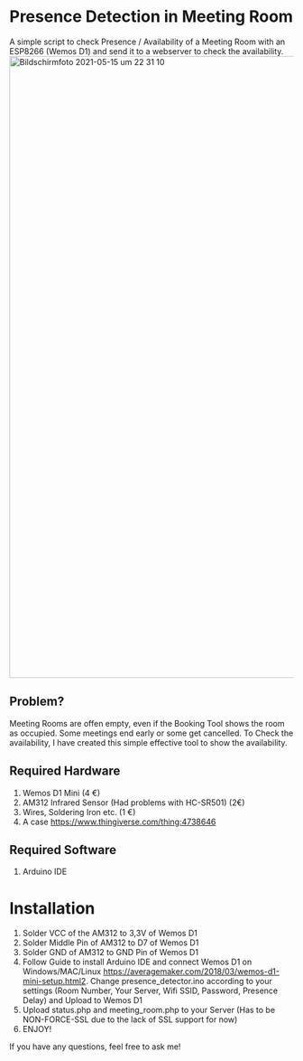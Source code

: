 # Presence Detection in Meeting Room
A simple script to check Presence / Availability of a Meeting Room with an ESP8266 (Wemos D1) and send it to a webserver to check the availability. <img width="1101" alt="Bildschirmfoto 2021-05-15 um 22 31 10" src="https://user-images.githubusercontent.com/84248512/118377402-5130ae00-b5cd-11eb-8a28-6ba00b330d48.png">

## Problem?
Meeting Rooms are offen empty, even if the Booking Tool shows the room as occupied. Some meetings end early or some get cancelled. To Check the availability, I have created this simple effective tool to show the availability. 

## Required Hardware
1. Wemos D1 Mini (4 €)
2. AM312 Infrared Sensor (Had problems with HC-SR501) (2€)
3. Wires, Soldering Iron etc. (1 €)
4. A case https://www.thingiverse.com/thing:4738646

## Required Software
1. Arduino IDE

# Installation
1. Solder VCC of the AM312 to 3,3V of Wemos D1
1. Solder Middle Pin of AM312 to D7 of Wemos D1
1. Solder GND of AM312 to GND Pin of Wemos D1
1. Follow Guide to install Arduino IDE and connect Wemos D1 on Windows/MAC/Linux https://averagemaker.com/2018/03/wemos-d1-mini-setup.html2. Change presence_detector.ino according to your settings (Room Number, Your Server, Wifi SSID, Password, Presence Delay) and Upload to Wemos D1
1. Upload status.php and meeting_room.php to your Server (Has to be NON-FORCE-SSL due to the lack of SSL support for now)
1. ENJOY!

If you have any questions, feel free to ask me!
